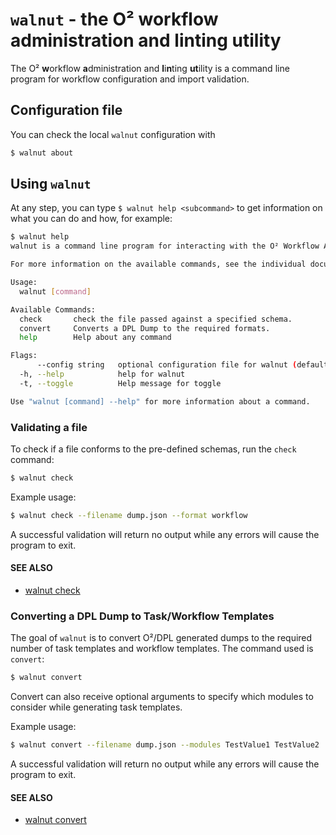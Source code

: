 # `walnut` - the O² workflow administration and linting utility

The O² **w**orkflow **a**dministration and **l**i**n**ting **ut**ility is a command line program for workflow configuration
and import validation.

## Configuration file

You can check the local `walnut` configuration with
```bash
$ walnut about
```

## Using `walnut`

At any step, you can type `$ walnut help <subcommand>` to get information on what you can do and how, for example:

```bash
$ walnut help 
walnut is a command line program for interacting with the O² Workflow Administration and Linting Utility.

For more information on the available commands, see the individual documentation for each command.

Usage:
  walnut [command]

Available Commands:
  check       check the file passed against a specified schema.
  convert     Converts a DPL Dump to the required formats.
  help        Help about any command

Flags:
      --config string   optional configuration file for walnut (default $HOME/.config/walnut/settings.yaml)
  -h, --help            help for walnut
  -t, --toggle          Help message for toggle

Use "walnut [command] --help" for more information about a command.
```

### Validating a file

To check if a file conforms to the pre-defined schemas, run the `check` command: 
```bash
$ walnut check
```
Example usage:
```bash
$ walnut check --filename dump.json --format workflow 
```

A successful validation will return no output while any errors will cause the program to exit.

#### SEE ALSO

* [walnut check](./doc/walnut_check.md)


### Converting a DPL Dump to Task/Workflow Templates

The goal of `walnut` is to convert O²/DPL generated dumps to the required number of task templates and workflow templates. The
command used is `convert`:
```bash
$ walnut convert
```

Convert can also receive optional arguments to specify which modules to consider while generating task templates.

Example usage:
```bash
$ walnut convert --filename dump.json --modules TestValue1 TestValue2 
```

A successful validation will return no output while any errors will cause the program to exit.

#### SEE ALSO

* [walnut convert](./doc/walnut_convert.md)